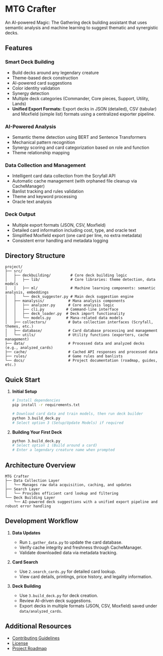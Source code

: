 # MTG Crafter

An AI-powered Magic: The Gathering deck building assistant that uses semantic analysis and machine learning to suggest thematic and synergistic decks.

## Features

### Smart Deck Building
- Build decks around any legendary creature
- Theme-based deck construction
- AI-powered card suggestions
- Color identity validation
- Synergy detection
- Multiple deck categories (Commander, Core pieces, Support, Utility, Lands)
- **Unified Export Formats:** Export decks in JSON (detailed), CSV (tabular) and Moxfield (simple list) formats using a centralized exporter pipeline.

### AI-Powered Analysis
- Semantic theme detection using BERT and Sentence Transformers
- Mechanical pattern recognition
- Synergy scoring and card categorization based on role and function
- Theme relationship mapping

### Data Collection and Management
- Intelligent card data collection from the Scryfall API
- Automatic cache management (with orphaned file cleanup via CacheManager)
- Banlist tracking and rules validation
- Theme and keyword processing
- Oracle text analysis

### Deck Output
- Multiple export formats (JSON, CSV, Moxfield)
- Detailed card information including cost, type, and oracle text
- Simplified Moxfield export (one card per line, no extra metadata)
- Consistent error handling and metadata logging

## Directory Structure

```
project/
├── src/
│   ├── deckbuilding/         # Core deck building logic
│   │   ├── lib/              # Core libraries: theme detection, data models
│   │   ├── ml/               # Machine learning components: semantic analysis, embeddings
│   │   └── deck_suggester.py # Main deck suggestion engine
│   ├── manalysis/           # Mana analysis components
│   │   ├── analyzer.py      # Core analysis logic
│   │   ├── cli.py          # Command-line interface
│   │   ├── deck_loader.py  # Deck import functionality
│   │   └── models.py       # Mana-related data models
│   ├── collectors/          # Data collection interfaces (Scryfall, themes, etc.)
│   ├── database/            # Card database processing and management
│   └── utils/               # Utility functions (exporters, cache management)
├── data/                    # Processed data and analyzed decks (e.g., analyzed_cards)
├── cache/                   # Cached API responses and processed data
├── rules/                   # Game rules and banlists
└── docs/                    # Project documentation (roadmap, guides, etc.)
```

## Quick Start

1. **Initial Setup**
   ```bash
   # Install dependencies
   pip install -r requirements.txt

   # Download card data and train models, then run deck builder
   python 3.build_deck.py
   # Select option 3 (Setup/Update Models) if required
   ```

2. **Building Your First Deck**
   ```bash
   python 3.build_deck.py
   # Select option 1 (Build around a card)
   # Enter a legendary creature name when prompted
   ```

## Architecture Overview

```
MTG Crafter
├── Data Collection Layer
│   └── Manages raw data acquisition, caching, and updates
├── Search Layer
│   └── Provides efficient card lookup and filtering
└── Deck Building Layer
    └── AI-powered deck suggestions with a unified export pipeline and robust error handling
```

## Development Workflow

1. **Data Updates**
   - Run `1.gather_data.py` to update the card database.
   - Verify cache integrity and freshness through CacheManager.
   - Validate downloaded data via metadata tracking.

2. **Card Search**
   - Use `2.search_cards.py` for detailed card lookup.
   - View card details, printings, price history, and legality information.

3. **Deck Building**
   - Use `3.build_deck.py` for deck creation.
   - Review AI-driven deck suggestions.
   - Export decks in multiple formats (JSON, CSV, Moxfield) saved under `data/analyzed_cards`.

## Additional Resources
- [Contributing Guidelines](../CONTRIBUTING.md)
- [License](../LICENSE)
- [Project Roadmap](roadmap.md) 